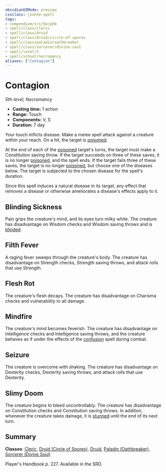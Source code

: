 ```yaml
---
obsidianUIMode: preview
cssclass: json5e-spell
tags:
- compendium/src/5e/phb
- spell/class/cleric
- spell/class/druid
- spell/class/druid/circle-of-spores
- spell/class/paladin/oathbreaker
- spell/class/sorcerer/divine-soul
- spell/level/5
- spell/school/necromancy
aliases: ["Contagion"]
---
```

# Contagion
*5th-level, Necromancy*  

- **Casting time:** 1 action
- **Range:** Touch
- **Components:** V, S
- **Duration:** 7 day

Your touch inflicts disease. Make a melee spell attack against a creature within your reach. On a hit, the target is [poisoned](../../Rules%20&%20Options/5e%20Rules/conditions.md##poisoned).

At the end of each of the [poisoned](../../Rules%20&%20Options/5e%20Rules/conditions.md##poisoned) target's turns, the target must make a Constitution saving throw. If the target succeeds on three of these saves, it is no longer [poisoned](../../Rules%20&%20Options/5e%20Rules/conditions.md##poisoned), and the spell ends. If the target fails three of these saves, the target is no longer [poisoned](../../Rules%20&%20Options/5e%20Rules/conditions.md.md##poisoned), but choose one of the diseases below. The target is subjected to the chosen disease for the spell's duration.

Since this spell induces a natural disease in its target, any effect that removes a disease or otherwise ameliorates a disease's effects apply to it.

## Blinding Sickness

Pain grips the creature's mind, and its eyes turn milky white. The creature has disadvantage on Wisdom checks and Wisdom saving throws and is [blinded](../../Rules%20&%20Options/5e%20Rules/conditions.md##blinded).

## Filth Fever

A raging fever sweeps through the creature's body. The creature has disadvantage on Strength checks, Strength saving throws, and attack rolls that use Strength.

## Flesh Rot

The creature's flesh decays. The creature has disadvantage on Charisma checks and vulnerability to all damage.

## Mindfire

The creature's mind becomes feverish. The creature has disadvantage on Intelligence checks and Intelligence saving throws, and the creature behaves as if under the effects of the [confusion](./confusion.md#) spell during combat.

## Seizure

The creature is overcome with shaking. The creature has disadvantage on Dexterity checks, Dexterity saving throws, and attack rolls that use Dexterity.

## Slimy Doom

The creature begins to bleed uncontrollably. The creature has disadvantage on Constitution checks and Constitution saving throws. In addition, whenever the creature takes damage, it is [stunned](../../Rules%20&%20Options/5e%20Rules/conditions.md##stunned) until the end of its next turn.

## Summary

**Classes**: [Cleric](../classes/cleric.md#), [Druid (Circle of Spores)](../classes/druid-circle-of-spores-tce.md#), [Druid](../classes/druid.md#), [Paladin (Oathbreaker)](../classes/paladin-oathbreaker.md#), [Sorcerer (Divine Soul)](../classes/sorcerer-divine-soul-xge.md#)

Player's Handbook p. 227. Available in the SRD.